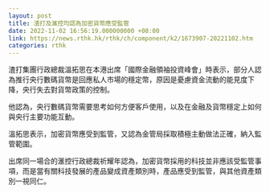 ```yaml
---
layout: post
title: 渣打及滙控均認為加密貨幣應受監管
date: 2022-11-02 16:56:19.000000000 +08:00
link: https://news.rthk.hk/rthk/ch/component/k2/1673907-20221102.htm
categories: rthk
---
```


渣打集團行政總裁溫拓思在本港出席「國際金融領袖投資峰會」時表示，部分人認為推行央行數碼貨幣是回應私人市場的穩定幣，原因是憂慮資金流動的能見度下降，央行失去對貨幣政策的控制。

他認為，央行數碼貨幣需要思考如何方便客戶使用，以及在金融及貨幣穩定上如何與央行主要功能互動。

溫拓思表示，加密貨幣應受到監管，又認為金管局採取積極主動做法正確，納入監管範圍。

出席同一場合的滙控行政總裁祈耀年認為，加密貨幣採用的科技並非應該受監管事項，而是當有關科技發展的產品變成資產類別時，產品應受到監管，與其他資產類別一視同仁。
